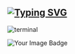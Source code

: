 ## [![Typing SVG](https://readme-typing-svg.demolab.com?font=Fira+Code&weight=500&size=25&duration=3000&pause=1500&color=00F7F1FF&width=435&lines=It's+Aryan+Solpankhi;Cybersecurity+Enthusiast;Bug+Bounty+Hunter)](https://git.io/typing-svg)

![terminal](https://github.com/user-attachments/assets/80854090-1c6d-48f5-9449-55d513bd6c83)

<img src="https://tryhackme-badges.s3.amazonaws.com/BettercallAryan.png" alt="Your Image Badge"/>
